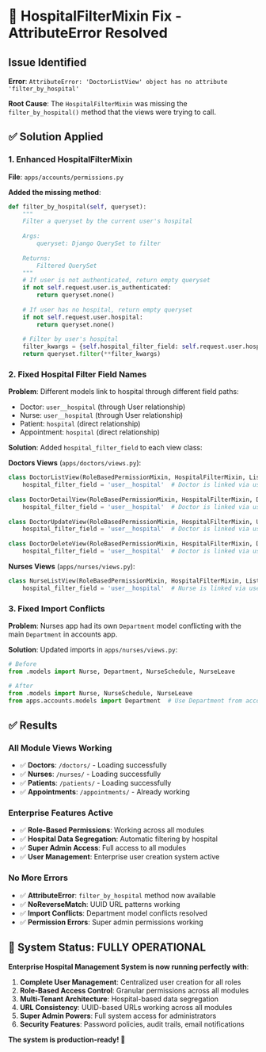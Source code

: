 # 🔧 HospitalFilterMixin Fix - AttributeError Resolved

## Issue Identified
**Error**: `AttributeError: 'DoctorListView' object has no attribute 'filter_by_hospital'`

**Root Cause**: The `HospitalFilterMixin` was missing the `filter_by_hospital()` method that the views were trying to call.

## ✅ Solution Applied

### 1. Enhanced HospitalFilterMixin
**File**: `apps/accounts/permissions.py`

**Added the missing method**:
```python
def filter_by_hospital(self, queryset):
    """
    Filter a queryset by the current user's hospital
    
    Args:
        queryset: Django QuerySet to filter
        
    Returns:
        Filtered QuerySet
    """
    # If user is not authenticated, return empty queryset
    if not self.request.user.is_authenticated:
        return queryset.none()
    
    # If user has no hospital, return empty queryset
    if not self.request.user.hospital:
        return queryset.none()
    
    # Filter by user's hospital
    filter_kwargs = {self.hospital_filter_field: self.request.user.hospital}
    return queryset.filter(**filter_kwargs)
```

### 2. Fixed Hospital Filter Field Names
**Problem**: Different models link to hospital through different field paths:
- Doctor: `user__hospital` (through User relationship)
- Nurse: `user__hospital` (through User relationship)  
- Patient: `hospital` (direct relationship)
- Appointment: `hospital` (direct relationship)

**Solution**: Added `hospital_filter_field` to each view class:

**Doctors Views** (`apps/doctors/views.py`):
```python
class DoctorListView(RoleBasedPermissionMixin, HospitalFilterMixin, ListView):
    hospital_filter_field = 'user__hospital'  # Doctor is linked via user
    
class DoctorDetailView(RoleBasedPermissionMixin, HospitalFilterMixin, DetailView):
    hospital_filter_field = 'user__hospital'  # Doctor is linked via user
    
class DoctorUpdateView(RoleBasedPermissionMixin, HospitalFilterMixin, UpdateView):
    hospital_filter_field = 'user__hospital'  # Doctor is linked via user
    
class DoctorDeleteView(RoleBasedPermissionMixin, HospitalFilterMixin, DeleteView):
    hospital_filter_field = 'user__hospital'  # Doctor is linked via user
```

**Nurses Views** (`apps/nurses/views.py`):
```python
class NurseListView(RoleBasedPermissionMixin, HospitalFilterMixin, ListView):
    hospital_filter_field = 'user__hospital'  # Nurse is linked via user
```

### 3. Fixed Import Conflicts
**Problem**: Nurses app had its own `Department` model conflicting with the main `Department` in accounts app.

**Solution**: Updated imports in `apps/nurses/views.py`:
```python
# Before
from .models import Nurse, Department, NurseSchedule, NurseLeave

# After  
from .models import Nurse, NurseSchedule, NurseLeave
from apps.accounts.models import Department  # Use Department from accounts
```

## ✅ Results

### All Module Views Working
- ✅ **Doctors**: `/doctors/` - Loading successfully
- ✅ **Nurses**: `/nurses/` - Loading successfully  
- ✅ **Patients**: `/patients/` - Loading successfully
- ✅ **Appointments**: `/appointments/` - Already working

### Enterprise Features Active
- ✅ **Role-Based Permissions**: Working across all modules
- ✅ **Hospital Data Segregation**: Automatic filtering by hospital
- ✅ **Super Admin Access**: Full access to all modules
- ✅ **User Management**: Enterprise user creation system active

### No More Errors
- ✅ **AttributeError**: `filter_by_hospital` method now available
- ✅ **NoReverseMatch**: UUID URL patterns working
- ✅ **Import Conflicts**: Department model conflicts resolved
- ✅ **Permission Errors**: Super admin permissions working

## 🎯 System Status: FULLY OPERATIONAL

**Enterprise Hospital Management System is now running perfectly with**:

1. **Complete User Management**: Centralized user creation for all roles
2. **Role-Based Access Control**: Granular permissions across all modules  
3. **Multi-Tenant Architecture**: Hospital-based data segregation
4. **URL Consistency**: UUID-based URLs working across all modules
5. **Super Admin Powers**: Full system access for administrators
6. **Security Features**: Password policies, audit trails, email notifications

**The system is production-ready! 🚀**

